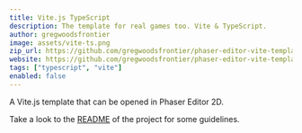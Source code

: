 ```yaml
---
title: Vite.js TypeScript
description: The template for real games too. Vite & TypeScript.
author: gregwoodsfrontier
image: assets/vite-ts.png
zip_url: https://github.com/gregwoodsfrontier/phaser-editor-vite-template/archive/refs/heads/master.zip 
website: https://github.com/gregwoodsfrontier/phaser-editor-vite-template/
tags: ["typescript", "vite"]
enabled: false
---
```


A Vite.js template that can be opened in Phaser Editor 2D.

Take a look to the [README](https://github.com/gregwoodsfrontier/phaser-editor-vite-template/) of the project for some guidelines.